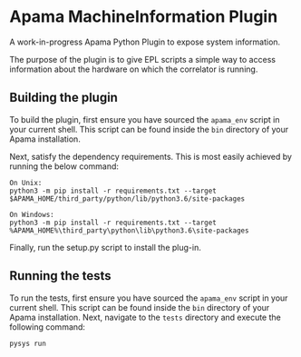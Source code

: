 # Apama MachineInformation Plugin

A work-in-progress Apama Python Plugin to expose system information.

The purpose of the plugin is to give EPL scripts a simple way to access information about the hardware on which the correlator is running.

## Building the plugin

To build the plugin, first ensure you have sourced the `apama_env` script in your current shell. This script can be found inside the `bin` directory of your Apama installation.

Next, satisfy the dependency requirements. This is most easily achieved by running the below command:

	On Unix:
	python3 -m pip install -r requirements.txt --target $APAMA_HOME/third_party/python/lib/python3.6/site-packages

	On Windows:
	python3 -m pip install -r requirements.txt --target %APAMA_HOME%\third_party\python\lib\python3.6\site-packages

Finally, run the setup.py script to install the plug-in.

## Running the tests

To run the tests, first ensure you have sourced the `apama_env` script in your current shell. This script can be found inside the `bin` directory of your Apama installation. Next, navigate to the `tests` directory and execute the following command:

	pysys run
